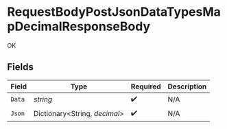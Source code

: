 # RequestBodyPostJsonDataTypesMapDecimalResponseBody

OK


## Fields

| Field                         | Type                          | Required                      | Description                   |
| ----------------------------- | ----------------------------- | ----------------------------- | ----------------------------- |
| `Data`                        | *string*                      | :heavy_check_mark:            | N/A                           |
| `Json`                        | Dictionary<String, *decimal*> | :heavy_check_mark:            | N/A                           |